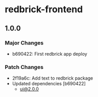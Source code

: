 # redbrick-frontend

## 1.0.0

### Major Changes

- b690422: First redbrick app deploy

### Patch Changes

- 2f19a6c: Add text to redbrick package
- Updated dependencies [b690422]
  - ui@2.0.0
